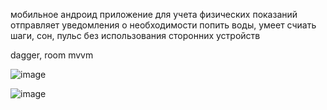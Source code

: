 мобильное андроид приложение для учета физических показаний отправляет уведомления о необходимости попить воды, умеет счиать шаги, сон, пульс без использования сторонних устройств

dagger, room mvvm

![image](https://github.com/KA6A4EK/coursework1/assets/95044759/9e2ab9e2-bc88-4e84-b52f-17f35d43726d)

![image](https://github.com/KA6A4EK/coursework1/assets/95044759/fbb072a3-5260-4f68-ae06-e2ef7faf501e)

